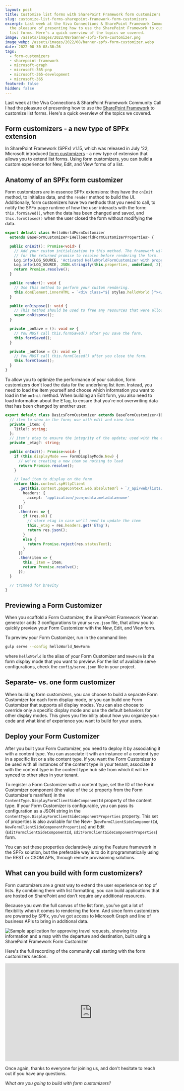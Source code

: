 ```yaml
---
layout: post
title: Customize list forms with SharePoint Framework form customizers
slug: customize-list-forms-sharepoint-framework-form-customizers
excerpt: Last week at the Viva Connections & SharePoint Framework Community Call I had
  the pleasure of presenting how to use the SharePoint Framework to customize
  list forms. Here's a quick overview of the topics we covered.
image: /assets/images/2022/08/banner-spfx-form-customizer.png
image_webp: /assets/images/2022/08/banner-spfx-form-customizer.webp
date: 2022-08-30 08:30:26
tags:
  - form-customizers
  - sharepoint-framework
  - microsoft-graph
  - microsoft-365-pnp
  - microsoft-365-development
  - microsoft-365
featured: false
hidden: false
---
```


Last week at the Viva Connections & SharePoint Framework Community Call I had the pleasure of presenting how to use the [SharePoint Framework](https://aka.ms/spfx-docs) to customize list forms. Here's a quick overview of the topics we covered.

## Form customizers - a new type of SPFx extension

In SharePoint Framework (SPFx) v1.15, which was released in July '22, Microsoft introduced [form customizers](https://docs.microsoft.com/sharepoint/dev/spfx/extensions/get-started/building-form-customizer) - a new type of extension that allows you to extend list forms. Using form customizers, you can build a custom experience for New, Edit, and View forms of a list.

## Anatomy of an SPFx form customizer

Form customizers are in essence SPFx extensions: they have the `onInit` method, to initialize data, and the `render` method to build the UI. Additionally, form customizers have two methods that you need to call, to notify the SPFx page runtime of how the user interacts with the form: `this.formSaved()`, when the data has been changed and saved, and `this.formClosed()` when the user closed the form without modifying the data.

```typescript
export default class HelloWorldFormCustomizer
  extends BaseFormCustomizer<IHelloWorldFormCustomizerProperties> {

  public onInit(): Promise<void> {
    // Add your custom initialization to this method. The framework will wait
    // for the returned promise to resolve before rendering the form.
    Log.info(LOG_SOURCE, 'Activated HelloWorldFormCustomizer with properties:');
    Log.info(LOG_SOURCE, JSON.stringify(this.properties, undefined, 2));
    return Promise.resolve();
  }

  public render(): void {
    // Use this method to perform your custom rendering.
    this.domElement.innerHTML = `<div class="${ styles.helloWorld }"></div>`;
  }

  public onDispose(): void {
    // This method should be used to free any resources that were allocated during rendering.
    super.onDispose();
  }

  private _onSave = (): void => {
    // You MUST call this.formSaved() after you save the form.
    this.formSaved();
  }

  private _onClose = (): void => {
    // You MUST call this.formClosed() after you close the form.
    this.formClosed();
  }
}
```

To allow you to optimize the performance of your solution, form customizers don't load the data for the underlying list item. Instead, you need to load the item yourself and choose which information you want to load in the `onInit` method. When building an Edit form, you also need to load information about the ETag, to ensure that you're not overwriting data that has been changed by another user.

```typescript
export default class BasicsFormCustomizer extends BaseFormCustomizer<IBasicsFormCustomizerProperties> {
  // item to show in the form; use with edit and view form
  private _item: {
    Title?: string;
  };
  // item's etag to ensure the integrity of the update; used with the edit form
  private _etag?: string;

  public onInit(): Promise<void> {
    if (this.displayMode === FormDisplayMode.New) {
      // we're creating a new item so nothing to load
      return Promise.resolve();
    }

    // load item to display on the form
    return this.context.spHttpClient
      .get(this.context.pageContext.web.absoluteUrl + `/_api/web/lists/getbytitle('${this.context.list.title}')/items(${this.context.itemId})`, SPHttpClient.configurations.v1, {
        headers: {
          accept: 'application/json;odata.metadata=none'
        }
      })
      .then(res => {
        if (res.ok) {
          // store etag in case we'll need to update the item
          this._etag = res.headers.get('ETag');
          return res.json();
        }
        else {
          return Promise.reject(res.statusText);
        }
      })
      .then(item => {
        this._item = item;
        return Promise.resolve();
      });
  }

  // trimmed for brevity
}
```

## Previewing a Form Customizer

When you scaffold a Form Customizer, the SharePoint Framework Yeoman generator adds 3 configurations to your `serve.json` file, that allow you to quickly preview your Form Customizer with the New, Edit, and View form.

To preview your Form Customizer, run in the command line:

```sh
gulp serve --config helloWorld_NewForm
```

where `helloWorld` is the alias of your Form Customizer and `NewForm` is the form display mode that you want to preview. For the list of available serve configurations, check the `config/serve.json` file in your project.

## Separate- vs. one form customizer

When building form customizers, you can choose to build a separate Form Customizer for each form display mode, or you can build one Form Customizer that supports all display modes. You can also choose to override only a specific display mode and use the default behaviors for other display modes. This gives you flexibility about how you organize your code and what kind of experience you want to build for your users.

## Deploy your Form Customizer

After you built your Form Customizer, you need to deploy it by associating it with a content type. You can associate it with an instance of a content type in a specific list or a site content type. If you want the Form Customizer to be used with all instances of the content type in your tenant, associate it with the content type in the content type hub site from which it will be synced to other sites in your tenant.

To register a Form Customizer with a content type, set the ID of the Form Customizer component (the value of the `id` property from the Form Customizer's manifest) in the `ContentType.DisplayFormClientSideComponentId` property of the content type. If your Form Customizer is configurable, you can pass its configuration as a JSON string in the `ContentType.DisplayFormClientSideComponentProperties` property. This set of properties is also available for the New- (`NewFormClientSideComponentId`, `NewFormClientSideComponentProperties`) and Edit (`EditFormClientSideComponentId`, `EditFormClientSideComponentProperties`) form.

You can set these properties declaratively using the Feature framework in the SPFx solution, but the preferable way is to do it programmatically using the REST or CSOM APIs, through remote provisioning solutions.

## What can you build with form customizers?

Form customizers are a great way to extend the user experience on top of lists. By combining them with list formatting, you can build applications that are hosted on SharePoint and don't require any additional resources.

Because you own the full canvas of the list form, you've got a lot of flexibility when it comes to rendering the form. And since form customizers are powered by SPFx, you've got access to Microsoft Graph and line of business APIs to bring in additional data.

<p><picture>
  <source srcset="/assets/images/2022/08/spfx-form-customizer.webp" type="image/webp">
  <img src="/assets/images/2022/08/spfx-form-customizer.png" alt="Sample application for approving travel requests, showing trip information and a map with the departure and destination, built using a SharePoint Framework Form Customizer">
</picture></p>

Here's the full recording of the community call starting with the form customizers section.

<iframe width="560" height="315" src="https://www.youtube.com/embed/nHM2rXHs7nY?start=2259" title="YouTube video player" frameborder="0" allow="accelerometer; autoplay; clipboard-write; encrypted-media; gyroscope; picture-in-picture" allowfullscreen></iframe>

Once again, thanks to everyone for joining us, and don't hesitate to reach out if you have any questions.

_What are you going to build with form customizers?_
